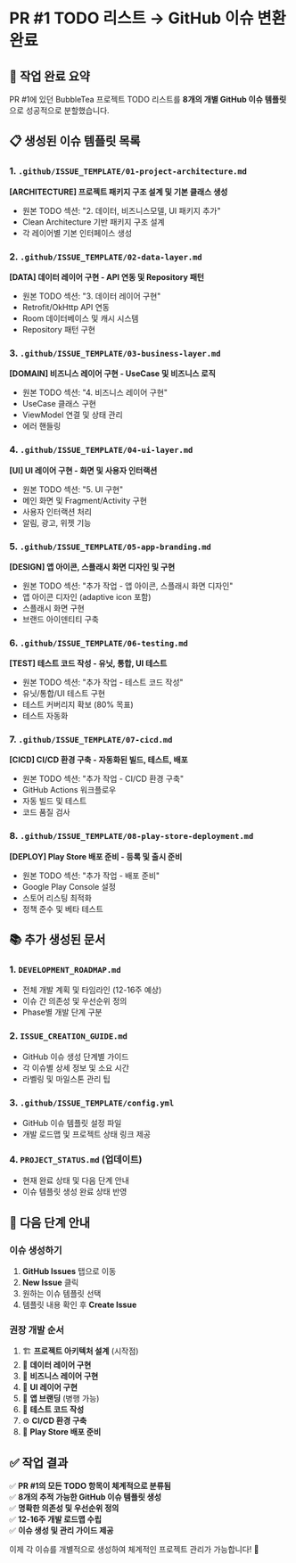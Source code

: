 # PR #1 TODO 리스트 → GitHub 이슈 변환 완료

## 🎯 작업 완료 요약

PR #1에 있던 BubbleTea 프로젝트 TODO 리스트를 **8개의 개별 GitHub 이슈 템플릿**으로 성공적으로 분할했습니다.

## 📋 생성된 이슈 템플릿 목록

### 1. `.github/ISSUE_TEMPLATE/01-project-architecture.md`
**[ARCHITECTURE] 프로젝트 패키지 구조 설계 및 기본 클래스 생성**
- 원본 TODO 섹션: "2. 데이터, 비즈니스모델, UI 패키지 추가"
- Clean Architecture 기반 패키지 구조 설계
- 각 레이어별 기본 인터페이스 생성

### 2. `.github/ISSUE_TEMPLATE/02-data-layer.md`  
**[DATA] 데이터 레이어 구현 - API 연동 및 Repository 패턴**
- 원본 TODO 섹션: "3. 데이터 레이어 구현"
- Retrofit/OkHttp API 연동
- Room 데이터베이스 및 캐시 시스템
- Repository 패턴 구현

### 3. `.github/ISSUE_TEMPLATE/03-business-layer.md`
**[DOMAIN] 비즈니스 레이어 구현 - UseCase 및 비즈니스 로직**  
- 원본 TODO 섹션: "4. 비즈니스 레이어 구현"
- UseCase 클래스 구현
- ViewModel 연결 및 상태 관리
- 에러 핸들링

### 4. `.github/ISSUE_TEMPLATE/04-ui-layer.md`
**[UI] UI 레이어 구현 - 화면 및 사용자 인터랙션**
- 원본 TODO 섹션: "5. UI 구현" 
- 메인 화면 및 Fragment/Activity 구현
- 사용자 인터랙션 처리
- 알림, 광고, 위젯 기능

### 5. `.github/ISSUE_TEMPLATE/05-app-branding.md`
**[DESIGN] 앱 아이콘, 스플래시 화면 디자인 및 구현**
- 원본 TODO 섹션: "추가 작업 - 앱 아이콘, 스플래시 화면 디자인"
- 앱 아이콘 디자인 (adaptive icon 포함)
- 스플래시 화면 구현
- 브랜드 아이덴티티 구축

### 6. `.github/ISSUE_TEMPLATE/06-testing.md`
**[TEST] 테스트 코드 작성 - 유닛, 통합, UI 테스트**
- 원본 TODO 섹션: "추가 작업 - 테스트 코드 작성"
- 유닛/통합/UI 테스트 구현
- 테스트 커버리지 확보 (80% 목표)
- 테스트 자동화

### 7. `.github/ISSUE_TEMPLATE/07-cicd.md`
**[CICD] CI/CD 환경 구축 - 자동화된 빌드, 테스트, 배포**
- 원본 TODO 섹션: "추가 작업 - CI/CD 환경 구축"
- GitHub Actions 워크플로우
- 자동 빌드 및 테스트
- 코드 품질 검사

### 8. `.github/ISSUE_TEMPLATE/08-play-store-deployment.md`
**[DEPLOY] Play Store 배포 준비 - 등록 및 출시 준비**
- 원본 TODO 섹션: "추가 작업 - 배포 준비" 
- Google Play Console 설정
- 스토어 리스팅 최적화
- 정책 준수 및 베타 테스트

## 📚 추가 생성된 문서

### 1. `DEVELOPMENT_ROADMAP.md`
- 전체 개발 계획 및 타임라인 (12-16주 예상)
- 이슈 간 의존성 및 우선순위 정의
- Phase별 개발 단계 구분

### 2. `ISSUE_CREATION_GUIDE.md`
- GitHub 이슈 생성 단계별 가이드
- 각 이슈별 상세 정보 및 소요 시간
- 라벨링 및 마일스톤 관리 팁

### 3. `.github/ISSUE_TEMPLATE/config.yml`
- GitHub 이슈 템플릿 설정 파일
- 개발 로드맵 및 프로젝트 상태 링크 제공

### 4. `PROJECT_STATUS.md` (업데이트)
- 현재 완료 상태 및 다음 단계 안내
- 이슈 템플릿 생성 완료 상태 반영

## 🚀 다음 단계 안내

### 이슈 생성하기
1. **GitHub Issues** 탭으로 이동
2. **New Issue** 클릭  
3. 원하는 이슈 템플릿 선택
4. 템플릿 내용 확인 후 **Create Issue**

### 권장 개발 순서
1. 🏗️ **프로젝트 아키텍처 설계** (시작점)
2. 🔌 **데이터 레이어 구현**
3. 🧠 **비즈니스 레이어 구현**  
4. 🎨 **UI 레이어 구현**
5. 🎨 **앱 브랜딩** (병행 가능)
6. 🧪 **테스트 코드 작성**
7. ⚙️ **CI/CD 환경 구축**
8. 🚀 **Play Store 배포 준비**

## ✅ 작업 결과

✅ **PR #1의 모든 TODO 항목이 체계적으로 분류됨**  
✅ **8개의 추적 가능한 GitHub 이슈 템플릿 생성**  
✅ **명확한 의존성 및 우선순위 정의**  
✅ **12-16주 개발 로드맵 수립**  
✅ **이슈 생성 및 관리 가이드 제공**

이제 각 이슈를 개별적으로 생성하여 체계적인 프로젝트 관리가 가능합니다! 🎉